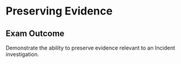 # Preserving Evidence

## Exam Outcome

Demonstrate the ability to preserve evidence relevant to an Incident investigation.